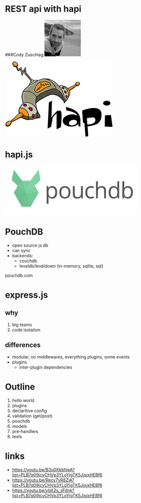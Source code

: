 # REST api with hapi

###Cody Zuschlag
![cody](images/cody1_bw_100px.jpg)



![hapi logo](images/hapi.png)

# hapi.js



![pouchdb logo](images/pouchdb.png)

# PouchDB

* open source js db
* can sync
* backends:
  * couchdb
  * leveldb/leveldown (in-memory, sqlite, sql)

pouchdb.com



# express.js


## why

1. big teams
1. code isolation


## differences

* modular, no middlewares, everything plugins, some events
* plugins
  * inter-plugin dependencies



# Outline
1. hello world
2. plugins
3. declaritive config
4. validation (get/post)
5. pouchdb
6. models
7. pre-handlers
8. tests



# links

* https://youtu.be/B3u0XkbhleA?list=PLB7q09icyCHVp3YLoYigTK5JisixHEBf6
* https://youtu.be/Recv7vR8ZlA?list=PLB7q09icyCHVp3YLoYigTK5JisixHEBf6
* https://youtu.be/ybX2s_sFdnk?list=PLB7q09icyCHVp3YLoYigTK5JisixHEBf6

